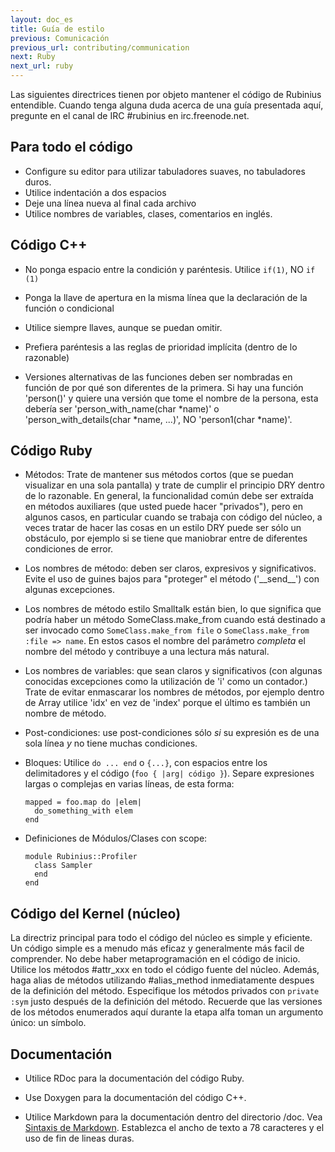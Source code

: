 ```yaml
---
layout: doc_es
title: Guía de estilo
previous: Comunicación
previous_url: contributing/communication
next: Ruby
next_url: ruby
---
```


Las siguientes directrices tienen por objeto mantener el código de Rubinius
entendible. Cuando tenga alguna duda acerca de una guía presentada aquí,
pregunte en el canal de IRC #rubinius en irc.freenode.net.

## Para todo el código

  * Configure su editor para utilizar tabuladores suaves, no
    tabuladores duros.
  * Utilice indentación a dos espacios
  * Deje una línea nueva al final cada archivo
  * Utilice nombres de variables, clases, comentarios en inglés.

## Código C++

  * No ponga espacio entre la condición y paréntesis.
      Utilice `if(1)`, NO `if (1)`

  * Ponga la llave de apertura en la misma línea que la declaración de la
    función o condicional

  * Utilice siempre llaves, aunque se puedan omitir.

  * Prefiera paréntesis a las reglas de prioridad implícita (dentro de lo
    razonable)

  * Versiones alternativas de las funciones deben ser nombradas en función de
    por qué son diferentes de la primera. Si hay una función 'person()' y
    quiere una versión que tome el nombre de la persona, esta debería ser
    'person_with_name(char \*name)' o 'person_with_details(char \*name, ...)',
    NO 'person1(char \*name)'.

## Código Ruby

  * Métodos: Trate de mantener sus métodos cortos (que se puedan visualizar en
    una sola pantalla) y trate de cumplir el principio DRY dentro de lo
    razonable. En general, la funcionalidad común debe ser extraída en métodos
    auxiliares (que usted puede hacer "privados"), pero en algunos casos, en
    particular cuando se trabaja con código del núcleo, a veces tratar de 
    hacer las cosas en un estilo DRY puede ser sólo un obstáculo, por ejemplo
    si se tiene que maniobrar entre de diferentes condiciones de error.

  * Los nombres de método: deben ser claros, expresivos y significativos.
    Evite el uso de guines bajos para "proteger" el método ('\_\_send\_\_')
    con algunas excepciones.

  * Los nombres de método estilo Smalltalk están bien, lo que significa
    que podría haber un método SomeClass.make_from cuando está destinado a ser
    invocado como `SomeClass.make_from file` o
    `SomeClass.make_from :file => name`.  En estos casos el nombre del
    parámetro _completa_ el nombre del método y contribuye a una lectura más
    natural.

  * Los nombres de variables: que sean claros y significativos (con algunas
    conocidas excepciones como la utilización de 'i' como un contador.) Trate
    de evitar enmascarar los nombres de métodos, por ejemplo dentro de Array
    utilice 'idx' en vez de 'index' porque el último es también un nombre de
    método.

  * Post-condiciones: use post-condiciones sólo *si* su expresión es de una
    sola línea *y* no tiene muchas condiciones.

  * Bloques: Utilice `do ... end` o `{...}`, con espacios entre los
    delimitadores y el código (`foo { |arg| código }`). Separe expresiones
    largas o complejas en varias líneas, de esta forma:

        mapped = foo.map do |elem|
          do_something_with elem
        end

  * Definiciones de Módulos/Clases con scope:

        module Rubinius::Profiler
          class Sampler
          end
        end

## Código del Kernel (núcleo)

La directriz principal para todo el código del núcleo es simple y eficiente.
Un código simple es a menudo más eficaz y generalmente más facil de
comprender. No debe haber metaprogramación en el código de inicio. Utilice los
métodos #attr_xxx en todo el código fuente del núcleo. Además, haga alias de
métodos utilizando #alias_method inmediatamente despues de la definición del
método. Especifique los métodos privados con `private :sym` justo después de
la definición del método. Recuerde que las versiones de los métodos enumerados
aquí durante la etapa alfa toman un argumento único: un símbolo.

## Documentación

  * Utilice RDoc para la documentación del código Ruby.

  * Use Doxygen para la documentación del código C++.

  * Utilice Markdown para la documentación dentro del directorio
    /doc. Vea [Sintaxis de
    Markdown](http://daringfireball.net/projects/markdown/syntax). Establezca
    el ancho de texto a 78 caracteres y el uso de fin de lineas duras.
